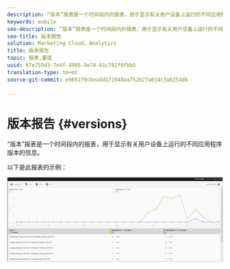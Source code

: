 ```yaml
---
description: “版本”报表是一个时间段内的报表，用于显示有关用户设备上运行的不同应用程序版本的信息。
keywords: mobile
seo-description: “版本”报表是一个时间段内的报表，用于显示有关用户设备上运行的不同应用程序版本的信息。
seo-title: 版本报告
solution: Marketing Cloud，Analytics
title: 版本报告
topic: 报表,量度
uuid: 67e759d3-7e4f-4985-9e74-61c782f0fbb5
translation-type: tm+mt
source-git-commit: e9691f9cbeadd171948aa752b27a014c3ab254d6

---
```



# 版本报告 {#versions}

“版本”报表是一个时间段内的报表，用于显示有关用户设备上运行的不同应用程序版本的信息。

以下是此报表的示例：

![](assets/report_versions.png)

